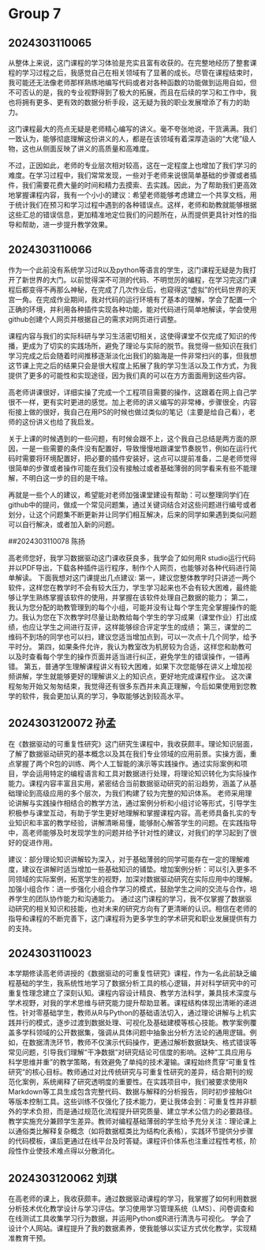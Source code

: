 # Group 7

## 2024303110065

从整体上来说，这门课程的学习体验是充实且富有收获的。在完整地经历了整套课程的学习过程之后，我感觉自己在相关领域有了显著的成长。尽管在课程结束时，我可能还无法像老师那样熟练地编写代码或者对各种函数的功能做到运用自如，但不可否认的是，我的专业视野得到了极大的拓展，而且在后续的学习和工作中，我也将拥有更多、更有效的数据分析手段，这无疑为我的职业发展增添了有力的助力。

这门课程最大的亮点无疑是老师精心编写的讲义。毫不夸张地说，干货满满。我们一致认为，能够彻底理解这份讲义的人，都是在该领域有着深厚造诣的“大佬”级人物，这也从侧面反映了讲义的高质量和高难度。

不过，正因如此，老师的专业层次相对较高，这在一定程度上也增加了我们学习的难度。在学习过程中，我们常常发现，一些对于老师来说很简单基础的步骤或者插件，我们需要花费大量的时间和精力去摸索、去实践。因此，为了帮助我们更高效地掌握课程内容，我有一个小小的建议：希望老师能够考虑建立一个共享文档，用于统计我们在预习和学习过程中遇到的各种错误点。这样，老师和助教就能够根据这些汇总的错误信息，更加精准地定位我们的问题所在，从而提供更具针对性的指导和帮助，进一步提升教学效果。

## 2024303110066

作为一个此前没有系统学习过R以及python等语言的学生，这门课程无疑是为我打开了新世界的大门。以前觉得深不可测的代码、不明觉厉的编程，在学习完这门课程后都变得不再那么神秘，在完成了几次作业后，也窥得这“虚拟”的代码世界的天宫一角。在完成作业期间，我对代码的运行环境有了基本的理解，学会了配置一个正确的环境，并利用各种插件实现各种功能，能对代码进行简单地解读，学会使用github创建个人网页并根据自己的需求对网页进行调整。

课程内容与我们的实际科研与学习生活密切相关，这使得课堂不仅完成了知识的传播，更成为了切实的实践场所，避免了理论与实际的脱节。我觉得一些知识在我们学习完成之后会随着时间推移逐渐淡化出我们的脑海是一件非常扫兴的事，但我想这节课上完之后的结果只会是很大程度上拓展了我的学习生活以及工作方式，为我提供了更多的可能性和实现途径，因为我们真的可以在方方面面用到这些内容。

高老师讲课很好，详细实操了完成一个工程项目需要的操作，这跟着在网上自己学很不一样，更有实时更进的感觉。加上老师的讲义编写的非常棒，步骤很全，内容衔接上做的很好，我自己在用PS的时候也做过类似的笔记（主要是给自己看），老师的这份讲义也给了我启发。

关于上课的时候遇到的一些问题，有时候会跟不上，这个我自己总结是两方面的原因，一是一些需要的条件没有配置好，导致慢慢地跟课堂节奏脱节，例如在运行代码时需要将环境配置好，把必要的插件安装好，这点可以提前准备，二是老师觉得很简单的步骤或者操作可能在我们没有接触过或者基础薄弱的同学看来有些不能理解，不明白这一步的目的是干啥。

再就是一些个人的建议，希望能对老师加强课堂建设有帮助：可以整理同学们在github中的提问，做成一个常见问题集，通过关键词结合对这些问题进行编号或者划分，让这个问题集不断更新并让同学们相互解决，后来的同学如果遇到类似问题可以自行解决，或者加入新的问题。

##2024303110078 陈扬

高老师您好，我学习数据驱动这门课收获良多，我学会了如何用R studio运行代码并以PDF导出，下载各种插件运行程序，制作个人网页，也能够对各种代码进行简单解读。
下面我想对这门课提出几点建议:
第一，建议您整体教学时只讲述一两个软件，这样您在教学时不会有较大压力，学生学习起来也不会有较大困难，最终能够让学生熟练掌握该软件的使用，并掌握在该软件处理自己数据的能力；
第二，我认为您分配的助教管理到的每个小组，可能并没有让每个学生完全掌握操作的能力。我认为您在下次教学时尽量让助教给每个学生的学习成果（课堂作业）打出成绩，也应让学生之间进行互评，这样能够综合评定学生的成绩；
第三，课堂的二维码不到场的同学也可以扫，建议您适当增加点到，可以一次点十几个同学，给予平时分。
第四，如果条件允许，我认为教室改为机房较为合适，这样您和助教可以及时查看每个学生的操作页面并适当进行纠正，避免学生的错误操作，一错再错。
第五，普通学生理解课程讲义有较大困难，如果下次您能够在讲义上增加视频讲解，学生就能够更好的理解讲义上的知识点，更好地完成课程作业。
这次课程匆匆开始又匆匆结束，我觉得还有很多东西并未真正理解，今后如果使用到您教学的软件，我会更加认真的学习，争取能够达到较高水平。

## 2024303120072 孙孟

在《数据驱动的可重复性研究》这门研究生课程中，我收获颇丰。理论知识层面，了解了数据驱动研究的基本概念以及其在我们专业领域的应用前景。实操方面，重点掌握了两个R包的训练、两个人工智能的演示等实践操作。通过实际案例和项目，学会运用特定的编程语言和工具对数据进行处理，将理论知识转化为实际操作能力。课程内容丰富且实用，紧密结合当前数据驱动研究的前沿趋势，涵盖了从基础理论到高级应用的多个层次，为我们构建了较为完整的知识体系。
老师采用理论讲解与实践操作相结合的教学方法，通过案例分析和小组讨论等形式，引导学生积极参与课堂互动，有助于学生更好地理解和掌握课程内容。高老师具备扎实的专业知识和丰富的教学经验，讲解清晰易懂，能够耐心解答学生的问题。在实践指导中，高老师能够及时发现学生的问题并给予针对性的建议，对我们的学习起到了很好的促进作用。

建议：部分理论知识讲解较为深入，对于基础薄弱的同学可能存在一定的理解难度，建议在讲解时适当增加一些基础知识的铺垫。增加案例分析：可以引入更多不同领域的实际案例，拓宽学生的视野，加深对数据驱动研究在实际应用中的理解。加强小组合作：进一步强化小组合作学习的模式，鼓励学生之间的交流与合作，培养学生的团队协作能力和沟通能力。
通过这门课程的学习，我不仅掌握了数据驱动研究的相关知识和技能，也对未来的研究方向有了更清晰的认识。相信在老师的指导和课程的不断完善下，这门课程将为更多学生的学术研究和职业发展提供有力的支持。

## 2024303110023

本学期修读高老师讲授的《数据驱动的可重复性研究》课程，作为一名此前缺乏编程基础的学生，我系统性地学习了数据分析工具的核心逻辑，并对科学研究中的可重复性理念建立了深刻认知。课程内容设计精良、教学方法科学，兼具技术深度与学术视野，对我的学术思维与研究能力提升帮助显著。课程结构体现出清晰的递进性。针对零基础学生，教师从R与Python的基础语法切入，通过理论讲解与上机实践并行的模式，逐步过渡到数据处理、可视化及基础建模等核心技能。教学案例覆盖多学科领域的公开数据集，强调从具体问题中抽象出分析方法论的通用逻辑。例如，在数据清洗环节，教师不仅演示代码操作，更通过解析数据缺失、格式错误等常见问题，引导我们理解“干净数据”对研究结论可信度的影响。这种“工具应用与科学思维并重”的教学策略，有效避免了单纯的技术灌输。课程始终贯穿“可重复性研究”的核心目标。教师通过对比传统研究与可重复性研究的差异，结合期刊的规范化案例，系统阐释了研究透明度的重要性。在实践项目中，我们被要求使用R Markdown等工具生成包含完整代码、数据与解释的分析报告，同时初步接触Git等版本控制工具。这些训练不仅强化了技术能力，更让我体会到：可重复性并非额外的学术负担，而是通过规范化流程提升研究质量、建立学术公信力的必要路径。教学实施充分兼顾学生差异。教师对编程基础薄弱的学生给予充分关注：理论课上以通俗类比解释复杂概念（如将数据框类比为结构化表格），实践环节提供分步骤的代码模板，课后更通过在线平台及时答疑。课程评价体系也注重过程性考核，阶段性作业使技术难点得以分散消化。 

## 2024303120062 刘琪

在高老师的课上，我收获颇丰。通过数据驱动课程的学习，我掌握了如何利用数据分析技术优化教学设计与学习评估。学习使用学习管理系统（LMS）、问卷调查和在线测试工具收集学习行为数据，并运用Python或R进行清洗与可视化。 学会了设计个人网站。课程提升了我的数据素养，使我能够以实证方式优化教学，实现精准教育干预。
